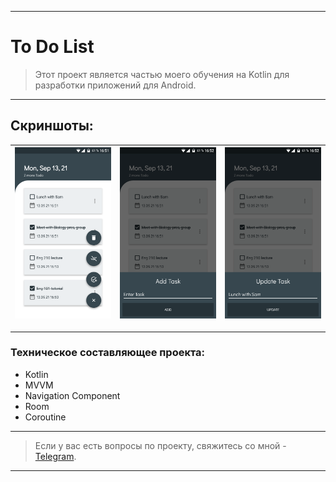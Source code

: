 ____

# To Do List

> Этот проект является частью моего обучения на Kotlin для разработки приложений для Android.

____

## Скриншоты:

| <img src="pictures/device_screen_4.png"> | <img src="pictures/device_screen_2.png"> | <img src="pictures/device_screen_1.png"> |
| ---------------------------------------------- | -------------------------------------------- | ------------------------------------------- | 

____

### Техническое составляющее проекта:

- Kotlin
- MVVM
- Navigation Component
- Room
- Coroutine

____

> Если у вас есть вопросы по проекту, свяжитесь со мной - [Telegram](https://t.me/zurbaevi). 

___
